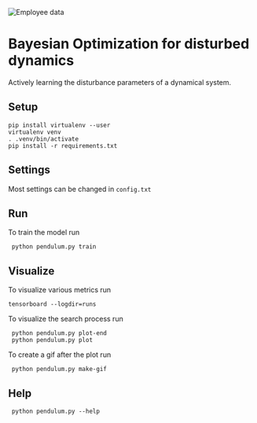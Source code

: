 ![Employee data](/doc/animation.gif?raw=true "Employee Data title")
# Bayesian Optimization for disturbed dynamics
Actively learning the disturbance parameters of a dynamical system.

## Setup
```
pip install virtualenv --user
virtualenv venv
. .venv/bin/activate
pip install -r requirements.txt
```
## Settings
Most settings can be changed in `config.txt`

## Run
To train the model run

```
 python pendulum.py train
```
## Visualize
To visualize various metrics run
```
tensorboard --logdir=runs

```
To visualize the search process run
```
 python pendulum.py plot-end
 python pendulum.py plot
```
To create a gif after the plot run
```
 python pendulum.py make-gif
```
## Help
```
 python pendulum.py --help
```
